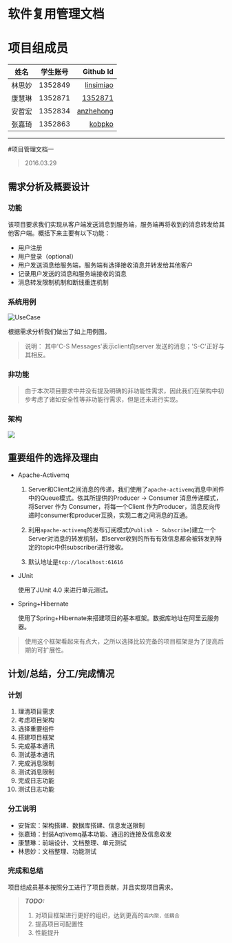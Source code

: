 # 软件复用管理文档


# 项目组成员

| 姓名        | 学生账号           | Github Id  |
| ------------- |:-------------:| -----:|
| 林思妙| 1352849 | [linsimiao](https://github.com/linsimiao) | 
|  康慧琳     | 1352871      |   [1352871](https://github.com/1352871)|
| 安哲宏 | 1352834 | [anzhehong](https://github.com/anzhehong) |
| 张嘉琦 | 1352863      |   [kobpko](https://github.com/kobpko)  |

***


#项目管理文档一
>2016.03.29


<!--- 单元测试
 - 产品文档-->
 
 
## 需求分析及概要设计

### 功能

该项目要求我们实现从客户端发送消息到服务端，服务端再将收到的消息转发给其他客户端。概括下来主要有以下功能：

- 用户注册
- 用户登录（optional）
- 用户发送消息给服务端，服务端有选择接收消息并转发给其他客户
- 记录用户发送的消息和服务端接收的消息
- 消息转发限制机制和断线重连机制


<!--项目功能主要分为Client和Server两部分。

- Server

  Server端主要提供判断用户登录是否成功功能和从客户端接收消息并转发功能。
Server有两种队列，一种是公有队列，一种是私有队列。公有队列负责记录用户登录的状态。它的每个私有队列分别对应一个client，用来接受客户发送的消息。初此之外，还通过Topic向所有用户转发消息。

- Client

  Client端主要提供用户登录以及向服务端发送消息和接收服务端的消息的功能。
Client 客户端在开启时会借由ActiveMQ消息中间件，通过Server的公有消息通道向Server传入用户名和密码，请求服务。如果收到登录成功的确认消息，即成功开启客户端，通过Server建立的私有消息队列传给Server消息，并接收返回的结果。如果在发送消息的过程中超过了limit（每秒发送超过5条消息或者累积发送超过100条消息），则断开连接重新登录。-->

### 系统用例
<!--![usercase](http://7xsf2g.com1.z0.glb.clouddn.com/reuse-usercase.png)-->

![UseCase](http://7xsf2g.com1.z0.glb.clouddn.com/reuse-Naughty_usecase.png)

根据需求分析我们做出了如上用例图。
> 说明：
> 其中'C-S Messages'表示client向server 发送的消息；'S-C'正好与其相反。



### 非功能
> 由于本次项目要求中并没有提及明确的非功能性需求，因此我们在架构中初步考虑了诸如安全性等非功能行需求，但是还未进行实现。

### 架构
<!--![architecture](http://7xsf2g.com1.z0.glb.clouddn.com/reuse-16.pic_hd.jpg)-->
![](http://7xsf2g.com1.z0.glb.clouddn.com/reuse-architecture2.png)



## 重要组件的选择及理由
- Apache-Activemq

  1. Server和Client之间消息的传递，我们使用了`apache-activemq`消息中间件中的Queue模式。依其所提供的Producer -> Consumer 消息传递模式，将Server 作为
Consumer，将每一个Client 作为Producer，消息反向传递时consumer和producer互换，实现二者之间消息的互通。

  2. 利用`apache-activemq`的发布订阅模式(`Publish - Subscribe`)建立一个Server对消息的转发机制，即server收到的所有有效信息都会被转发到特定的topic中供subscriber进行接收。
  3. 默认地址是`tcp://localhost:61616`

- JUnit 

  使用了JUnit 4.0 来进行单元测试。

- Spring+Hibernate

  使用了Spring+Hibernate来搭建项目的基本框架。数据库地址在阿里云服务器。

> 使用这个框架看起来有点大，之所以选择比较完备的项目框架是为了提高后期的可扩展性。

## 计划/总结，分工/完成情况
### 计划
1. 理清项目需求
2. 考虑项目架构
3. 选择重要组件
4. 搭建项目框架
5. 完成基本通讯
6. 测试基本通讯
7. 完成消息限制
8. 测试消息限制
9. 完成日志功能
10. 测试日志功能

### 分工说明
- 安哲宏：架构搭建、数据库搭建、信息发送限制
- 张嘉琦：封装Aqtivemq基本功能、通迅的连接及信息收发
- 康慧琳：前端设计、文档整理、单元测试
- 林思妙：文档整理、功能测试

### 完成和总结
项目组成员基本按照分工进行了项目贡献，并且实现项目需求。

> ***TODO:***
> 
> 1. 对项目框架进行更好的组织，达到更高的`高内聚，低耦合`
> 2. 提高项目可配置性
> 3. 性能提升
